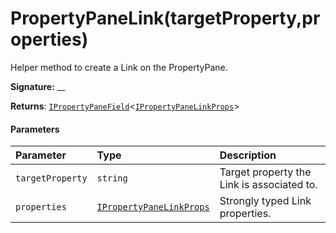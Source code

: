 # PropertyPaneLink(targetProperty,properties)




Helper method to create a Link on the PropertyPane.

**Signature:** __

**Returns**: [`IPropertyPaneField`](../sp-webpart-base/ipropertypanefield.md)<[`IPropertyPaneLinkProps`](../sp-webpart-base/ipropertypanelinkprops.md)>





#### Parameters


| Parameter	   | Type    | Description |
|:-------------|:---------------|:------------|
| `targetProperty`    | `string` | Target property the Link is associated to. |
| `properties`    | [`IPropertyPaneLinkProps`](../sp-webpart-base/ipropertypanelinkprops.md) | Strongly typed Link properties. |


